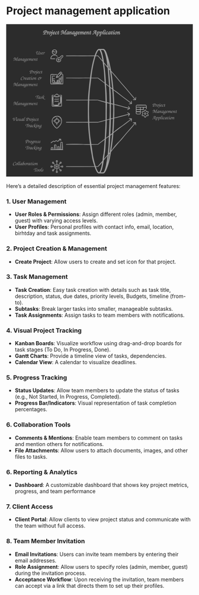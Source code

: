 # Project management application

<center>

<img src="./assets/project-application.svg" />

</center>

Here’s a detailed description of essential project management features:

### 1. User Management

- **User Roles & Permissions**: Assign different roles (admin, member, guest) with varying access levels.
- **User Profiles**: Personal profiles with contact info, email, location, birhtday and task assignments.

### 2. Project Creation & Management

- **Create Project**: Allow users to create and set icon for that project.

### 3. Task Management

- **Task Creation**: Easy task creation with details such as task title, description, status, due dates, priority levels, Budgets, timeline (from-to).
- **Subtasks**: Break larger tasks into smaller, manageable subtasks.
- **Task Assignments**: Assign tasks to team members with notifications.

### 4. Visual Project Tracking

- **Kanban Boards**: Visualize workflow using drag-and-drop boards for task stages (To Do, In Progress, Done).
- **Gantt Charts**: Provide a timeline view of tasks, dependencies.
- **Calendar View**: A calendar to visualize deadlines.

### 5. Progress Tracking

- **Status Updates**: Allow team members to update the status of tasks (e.g., Not Started, In Progress, Completed).
- **Progress Bar/Indicators**: Visual representation of task completion percentages.

### 6. Collaboration Tools

- **Comments & Mentions**: Enable team members to comment on tasks and mention others for notifications.
- **File Attachments**: Allow users to attach documents, images, and other files to tasks.

### 6. Reporting & Analytics

- **Dashboard**: A customizable dashboard that shows key project metrics, progress, and team performance

### 7. Client Access

- **Client Portal**: Allow clients to view project status and communicate with the team without full access.

### 8. Team Member Invitation

- **Email Invitations**: Users can invite team members by entering their email addresses.
- **Role Assignment**: Allow users to specify roles (admin, member, guest) during the invitation process.
- **Acceptance Workflow**: Upon receiving the invitation, team members can accept via a link that directs them to set up their profiles.
